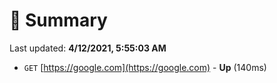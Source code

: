 # 📖 Summary
Last updated: **4/12/2021, 5:55:03 AM**

- `GET` [https://google.com](https://google.com) - **Up** (140ms)
